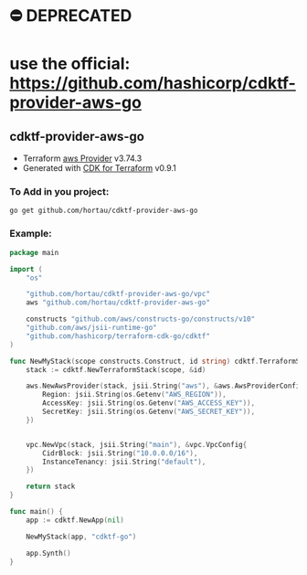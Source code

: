 # ⛔️ DEPRECATED
# use the official: https://github.com/hashicorp/cdktf-provider-aws-go

## cdktf-provider-aws-go
- Terraform [aws Provider](https://registry.terraform.io/providers/hashicorp/aws/latest) v3.74.3
- Generated with [CDK for Terraform](https://github.com/hashicorp/terraform-cdk) v0.9.1

### To Add in you project:

    go get github.com/hortau/cdktf-provider-aws-go

### Example:
```go
package main

import (
	"os"

	"github.com/hortau/cdktf-provider-aws-go/vpc"
	aws "github.com/hortau/cdktf-provider-aws-go"

	constructs "github.com/aws/constructs-go/constructs/v10"
	"github.com/aws/jsii-runtime-go"
	"github.com/hashicorp/terraform-cdk-go/cdktf"
)

func NewMyStack(scope constructs.Construct, id string) cdktf.TerraformStack {
	stack := cdktf.NewTerraformStack(scope, &id)

	aws.NewAwsProvider(stack, jsii.String("aws"), &aws.AwsProviderConfig{
		Region: jsii.String(os.Getenv("AWS_REGION")),
		AccessKey: jsii.String(os.Getenv("AWS_ACCESS_KEY")),
		SecretKey: jsii.String(os.Getenv("AWS_SECRET_KEY")),
	})


	vpc.NewVpc(stack, jsii.String("main"), &vpc.VpcConfig{
		CidrBlock: jsii.String("10.0.0.0/16"),
		InstanceTenancy: jsii.String("default"),
	})

	return stack
}

func main() {
	app := cdktf.NewApp(nil)

	NewMyStack(app, "cdktf-go")

	app.Synth()
}
```